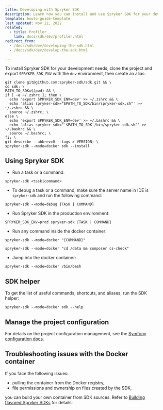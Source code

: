 ```yaml
---
title: Developing with Spryker SDK
description: Learn how you can install and use Spryker SDK for your development needs with the dev enironment.
template: howto-guide-template
last_updated: Nov 22, 2022
related:
  - title: Profiler
    link: docs/sdk/dev/profiler.html
redirect_from:
  - /docs/sdk/dev/developing-the-sdk.html
  - /docs/sdk/dev/develop-the-sdk.html

---
```


To install Spryker SDK for your development needs, clone the project and export `SPRYKER_SDK_ENV` with the `dev` environment, then create an alias:

```shell
git clone git@github.com:spryker-sdk/sdk.git && \
cd sdk; \
PATH_TO_SDK=$(pwd) && \
if [ -e ~/.zshrc ]; then \
  echo 'export SPRYKER_SDK_ENV=dev' >> ~/.zshrc && \
  echo 'alias spryker-sdk="$PATH_TO_SDK/bin/spryker-sdk.sh"' >> ~/.zshrc && \
  source ~/.zshrc; \
else \
  echo 'export SPRYKER_SDK_ENV=dev' >> ~/.bashrc && \
  echo 'alias spryker-sdk="'$PATH_TO_SDK'/bin/spryker-sdk.sh"' >> ~/.bashrc && \
  source ~/.bashrc; \
fi; \
git describe --abbrev=0 --tags > VERSION; \
spryker-sdk --mode=docker sdk --install
```

## Using Spryker SDK

- Run a task or a command:

```shell
spryker-sdk <task|command>
```

- To debug a task or a command, make sure the server name in IDE is `spryker-sdk` and run the following command:

```shell
spryker-sdk --mode=debug {TASK | COMMAND}
```

- Run Spryker SDK in the production environment:

```shell
SPRYKER_SDK_ENV=prod spryker-sdk {TASK | COMMAND}
```

- Run any command inside the docker container:

```shell
spryker-sdk --mode=docker "{COMMAND}"

spryker-sdk --mode=docker "cd /data && composer cs-check"
```

- Jump into the docker container:

```shell
spryker-sdk --mode=docker /bin/bash
```

## SDK helper

To get the list of useful commands, shortcuts, and aliases, run the SDK helper:

```shell
spryker-sdk --mode=docker sdk --help
```

## Manage the project configuration

For details on the project configuration management, see the [Symfony configuration docs](https://symfony.com/doc/current/configuration.html).

## Troubleshooting issues with the Docker container

If you face the following issues:
- pulling the container from the Docker registry,
- file permissions and ownership on files created by the SDK,

you can build your own container from SDK sources. Refer to [Building flavored Spryker SDKs](/docs/dg/dev/sdks/sdk/build-flavored-spryker-sdks.html) for details.

